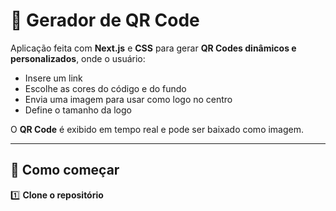 # 🚀 Gerador de QR Code

Aplicação feita com **Next.js** e **CSS** para gerar **QR Codes dinâmicos e personalizados**, onde o usuário:
- Insere um link
- Escolhe as cores do código e do fundo
- Envia uma imagem para usar como logo no centro
- Define o tamanho da logo  

O **QR Code** é exibido em tempo real e pode ser baixado como imagem.  

---

## 📌 Como começar

1️⃣ **Clone o repositório**  
```bash
